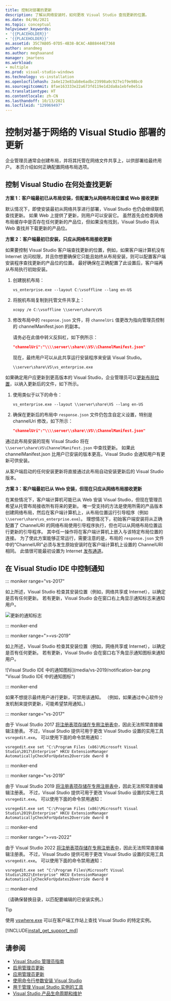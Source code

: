 ```yaml
---
title: 控制对部署的更新
description: 了解从网络安装时，如何更改 Visual Studio 查找更新的位置。
ms.date: 04/06/2021
ms.topic: conceptual
helpviewer_keywords:
- '{{PLACEHOLDER}}'
- '{{PLACEHOLDER}}'
ms.assetid: 35C7AB05-07D5-4B38-BCAC-AB88444E7368
author: anandmeg
ms.author: meghaanand
manager: jmartens
ms.workload:
- multiple
ms.prod: visual-studio-windows
ms.technology: vs-installation
ms.openlocfilehash: 2a4e123e83ab8e6adbc23998a0c927e1f9e98bc0
ms.sourcegitcommit: 8fae163333e22a673fd119e1d2da8a1ebfe0e51a
ms.translationtype: HT
ms.contentlocale: zh-CN
ms.lasthandoff: 10/13/2021
ms.locfileid: "129969497"
---
```

# <a name="control-updates-to-network-based-visual-studio-deployments"></a>控制对基于网络的 Visual Studio 部署的更新

企业管理员通常会创建布局，并将其托管在网络文件共享上，以供部署给最终用户。 本页介绍如何正确配置网络布局选项。

## <a name="controlling-where-visual-studio-looks-for-updates"></a>控制 Visual Studio 在何处查找更新

**方案 1：客户端最初已从布局安装，但配置为从网络布局位置或 Web 接收更新**

默认情况下，即使安装最初从网络共享进行部署，Visual Studio 也仍会继续联机查找更新。 如果 Web 上提供了更新，则用户可以安装它。 虽然首先会检查网络布局缓存中是否存在任何更新的产品位，但如果没有找到，Visual Studio 将从 Web 查找并下载更新的产品位。

**方案 2：客户端最初已安装，只应从网络布局接收更新**

如果要控制 Visual Studio 客户端查找更新的位置，例如，如果客户端计算机没有 Internet 访问权限，并且你想要确保它只能且始终从布局安装，则可以配置客户端安装程序查找更新的产品位的位置。 最好确保在正确配置了此设置后，客户端再从布局执行初始安装。

1. 创建脱机布局：

   ```shell
   vs_enterprise.exe --layout C:\vsoffline --lang en-US
   ```

2. 将脱机布局复制到托管文件共享上：

   ```shell
   xcopy /e C:\vsoffline \\server\share\VS
   ```

3. 修改布局中的 `response.json` 文件，将 `channelUri` 值更改为指向管理员控制的 channelManifest.json 的副本。

   请务必在此值中转义反斜杠，如下例所示：

   ```json
   "channelUri":"\\\\server\\share\\VS\\ChannelManifest.json"
   ```

   现在，最终用户可以从此共享运行安装程序来安装 Visual Studio。

   ```shell
   \\server\share\VS\vs_enterprise.exe
   ```

如果确定用户应更新到更高版本的 Visual Studio，企业管理员可以[更新布局位置](update-a-network-installation-of-visual-studio.md)，以纳入更新后的文件，如下所示。

1. 使用类似于以下的命令：

   ```shell
   vs_enterprise.exe --layout \\server\share\VS --lang en-US
   ```

2. 确保在更新后的布局中 `response.json` 文件仍包含自定义设置，特别是 channelUri 修改，如下所示：

   ```json
   "channelUri":"\\\\server\\share\\VS\\ChannelManifest.json"
   ```

通过此布局安装的现有 Visual Studio 将在 `\\server\share\VS\ChannelManifest.json` 中查找更新。 如果此 channelManifest.json 比用户已安装的版本更高，Visual Studio 会通知用户有更新可供安装。

从客户端启动的任何安装更新将直接通过此布局自动安装更新后的 Visual Studio 版本。

**方案 3：客户端最初已从 Web 安装，但现在只应从网络布局接收更新**

在某些情况下，客户端计算机可能已从 Web 安装 Visual Studio，但现在管理员希望从托管布局接收所有将来的更新。 唯一受支持的方法是使用所需的产品版本创建网络布局，然后在客户端计算机上，从布局位置运行引导程序（例如 `\\server\share\vs_enterprise.exe`）。 理想情况下，初始客户端安装将从正确配置了 ChannelURI 的网络布局使用引导程序执行，但也可以从网络布局位置运行更新的引导程序。 其中任一操作将在客户端计算机上嵌入与该特定布局位置的连接。 为了使此方案能够正常运行，需要注意的是，布局的 `response.json` 文件中的“ChannelURI”必须与发生原始安装时在客户端计算机上设置的 ChannelURI 相同。 此值很可能最初设置为 Internet [发布通道](https://aka.ms/vs/16/release/channel)。

## <a name="controlling-notifications-in-the-visual-studio-ide"></a>在 Visual Studio IDE 中控制通知

::: moniker range="vs-2017"

如上所述，Visual Studio 检查其安装位置（例如，网络共享或 Internet），以确定是否有任何更新。 若有更新，Visual Studio 会在窗口右上角显示通知标志来通知用户。

   ![更新的通知标志](media/notification-flag.png)

::: moniker-end

::: moniker range=">=vs-2019&quot;

如上所述，Visual Studio 检查其安装位置（例如，网络共享或 Internet），以确定是否有任何更新。 若有更新，Visual Studio 会在窗口右下角显示通知图标来通知用户。

   ![Visual Studio IDE 中的通知图标](media/vs-2019/notification-bar.png &quot;Visual Studio IDE 中的通知图标")

::: moniker-end

如果不想提示最终用户进行更新，可禁用该通知。 （例如，如果通过中心软件分发机制来提供更新，可能希望禁用通知。）

::: moniker range="vs-2017"

由于 Visual Studio 2017 [将注册表项存储在专用注册表中](tools-for-managing-visual-studio-instances.md#editing-the-registry-for-a-visual-studio-instance)，因此无法照常直接编辑注册表。 不过，Visual Studio 提供可用于更改 Visual Studio 设置的实用工具 `vsregedit.exe`。 可以使用下面的命令禁用通知：

```shell
vsregedit.exe set "C:\Program Files (x86)\Microsoft Visual Studio\2017\Enterprise" HKCU ExtensionManager AutomaticallyCheckForUpdates2Override dword 0
```

::: moniker-end

::: moniker range="vs-2019"

由于 Visual Studio 2019 [将注册表项存储在专用注册表中](tools-for-managing-visual-studio-instances.md#editing-the-registry-for-a-visual-studio-instance)，因此无法照常直接编辑注册表。 不过，Visual Studio 提供可用于更改 Visual Studio 设置的实用工具 `vsregedit.exe`。 可以使用下面的命令禁用通知：

```shell
vsregedit.exe set "C:\Program Files (x86)\Microsoft Visual Studio\2019\Enterprise" HKCU ExtensionManager AutomaticallyCheckForUpdates2Override dword 0
```

::: moniker-end

::: moniker range=">=vs-2022"

由于 Visual Studio 2022 [将注册表项存储在专用注册表中](tools-for-managing-visual-studio-instances.md#editing-the-registry-for-a-visual-studio-instance)，因此无法照常直接编辑注册表。 不过，Visual Studio 提供可用于更改 Visual Studio 设置的实用工具 `vsregedit.exe`。 可以使用下面的命令禁用通知：

```shell
vsregedit.exe set "C:\Program Files\Microsoft Visual Studio\2022\Enterprise" HKCU ExtensionManager AutomaticallyCheckForUpdates2Override dword 0
```

::: moniker-end

（请确保替换目录，以匹配要编辑的已安装实例。）

> [!TIP]
> 使用 [vswhere.exe](tools-for-managing-visual-studio-instances.md#detecting-existing-visual-studio-instances) 可以在客户端工作站上查找 Visual Studio 的特定实例。

[!INCLUDE[install_get_support_md](includes/install_get_support_md.md)]

## <a name="see-also"></a>请参阅

* [Visual Studio 管理员指南](visual-studio-administrator-guide.md)
* [启用管理员更新](enabling-administrator-updates.md)
* [应用管理员更新](applying-administrator-updates.md)
* [使用命令行参数安装 Visual Studio](use-command-line-parameters-to-install-visual-studio.md)
* [用于管理 Visual Studio 实例的工具](tools-for-managing-visual-studio-instances.md)
* [Visual Studio 产品生命周期和维护](/visualstudio/releases/2019/servicing/)
